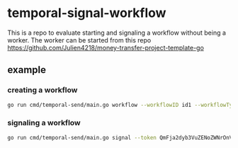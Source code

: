 # temporal-signal-workflow

This is a repo to evaluate starting and signaling a workflow without being a worker. The worker can be started from this repo https://github.com/Julien4218/money-transfer-project-template-go

## example

### creating a workflow

```bash
go run cmd/temporal-send/main.go workflow --workflowID id1 --workflowType MyWorkflowType --queue QUEUE_NAME --input ""
```

### signaling a workflow

```bash
go run cmd/temporal-send/main.go signal --token QmFja2dyb3VuZENoZWNrOnVzZXJuYW1lKzIwMjMxMDI1MTQzNEBleGFtcGxlLmNvbS8zYjgyZmE0Ni03YmI3LTQ1YmUtYTE3Yi1iMmNmOWRlMDM1MWE= --signal "my-signal-name" --input ""
```
